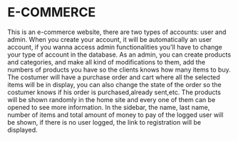 # E-COMMERCE

This is an e-commerce website, there are two types of accounts: user and admin. When you create your account, it will be automatically an user account, if you wanna access admin functionalities you'll have to change your type of account in the database.
As an admin, you can create products and categories, and make all kind of modifications to them, add the numbers of products you have so the clients knows how many items to buy.
The costumer will have a purchase order and cart where all the selected items will be in display, you can also change the state of the order so the costumer knows if his order is purchased,already sent,etc.
The products will be shown randomly in the home site and every one of them can be opened to see more information.
In the sidebar, the name, last name, number of items and total amount of money to pay of the logged user will be shown, if there is no user logged, the link to registration will be displayed.
